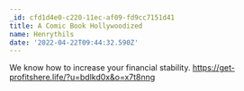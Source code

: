 ```yaml
---
_id: cfd1d4e0-c220-11ec-af09-fd9cc7151d41
title: A Comic Book Hollywoodized
name: Henrythils
date: '2022-04-22T09:44:32.590Z'
---
```

We know how to increase your financial stability. 
https://get-profitshere.life/?u=bdlkd0x&o=x7t8nng
